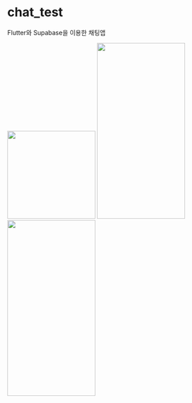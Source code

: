 # chat_test


Flutter와 Supabase을 이용한 채팅앱

<image src = https://github.com/user-attachments/assets/e2cdd4c3-235a-464a-8dfa-1c0abde982f5 width = 200 height = 200>

<image src = https://github.com/user-attachments/assets/3a7dfc5c-96a5-443d-b137-cb085e78b90e width=200 height = 400>

<image src = https://github.com/user-attachments/assets/6d06a8df-bfcf-4ef5-80f8-0d1944801efe width=200 height = 400>
